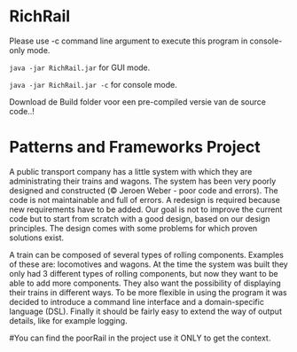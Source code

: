 # RichRail
Please use -c command line argument to execute this program in console-only mode.

`java -jar RichRail.jar` for GUI mode.

`java -jar RichRail.jar -c` for console mode.

Download de Build folder voor een pre-compiled versie van de source code..!
# Patterns and Frameworks Project
A public transport company has a little system with which they are administrating their trains and wagons.
The system has been very poorly designed and constructed (© Jeroen Weber - poor code and errors).
The code is not maintainable and full of errors. A redesign is required because new requirements have to be added.
Our goal is not to improve the current code but to start from scratch with a good design,
based on our design principles. The design comes with some problems for which proven solutions exist.

A train can be composed of several types of rolling components. 
Examples of these are: locomotives and wagons. At the time the system was built they only had 3 different types of rolling components, 
but now they want to be able to add more components. They also want the possibility of displaying their trains in different ways. 
To be more flexible in using the program it was decided to introduce a command line interface and a domain-specific language (DSL). 
Finally it should be fairly easy to extend the way of output details, like for example logging.

#You can find the poorRail in the project use it ONLY to get the context.
